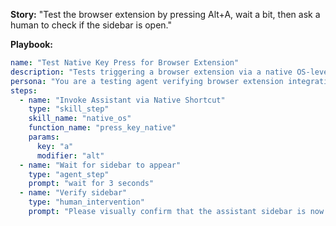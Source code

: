 **Story:**
"Test the browser extension by pressing Alt+A, wait a bit, then ask a human to check if the sidebar is open."

**Playbook:**
```yaml
name: "Test Native Key Press for Browser Extension"
description: "Tests triggering a browser extension via a native OS-level key press."
persona: "You are a testing agent verifying browser extension integration."
steps:
  - name: "Invoke Assistant via Native Shortcut"
    type: "skill_step"
    skill_name: "native_os"
    function_name: "press_key_native"
    params:
      key: "a"
      modifier: "alt"
  - name: "Wait for sidebar to appear"
    type: "agent_step"
    prompt: "wait for 3 seconds"
  - name: "Verify sidebar"
    type: "human_intervention"
    prompt: "Please visually confirm that the assistant sidebar is now open in the browser."